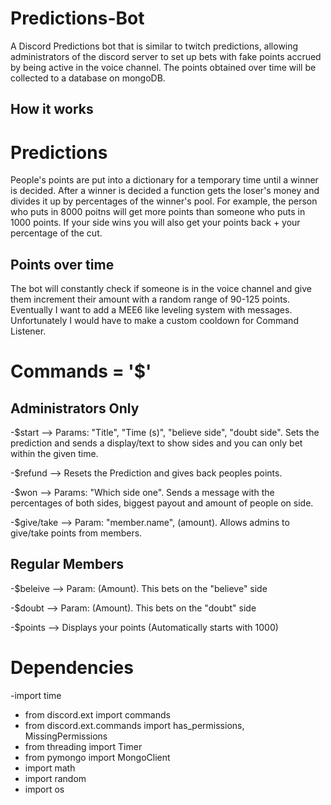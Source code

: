 # Predictions-Bot
A Discord Predictions bot that is similar to twitch predictions, allowing administrators of the discord server to set up bets with fake points accrued by being active in the voice channel. The points obtained over time will be collected to a database on mongoDB. 

## How it works
# Predictions
People's points are put into a dictionary for a temporary time until a winner is decided. After a winner is decided a function gets the loser's money and divides it up by percentages of the winner's pool. For example, the person who puts in 8000 poitns will get more points than someone who puts in 1000 points. If your side wins you will also get your points back + your percentage of the cut.
## Points over time
The bot will constantly check if someone is in the voice channel and give them increment their amount with a random range of 90-125 points. Eventually I want to add a MEE6 like leveling system with messages. Unfortunately I would have to make a custom cooldown for Command Listener. 

# Commands = '$'
## Administrators Only
-$start --> Params: "Title", "Time (s)", "believe side", "doubt side". Sets the prediction and sends a display/text to show sides and you can only bet within the given time.

-$refund --> Resets the Prediction and gives back peoples points.

-$won --> Params: "Which side one". Sends a message with the percentages of both sides, biggest payout and amount of people on side.

-$give/take --> Param: "member.name", (amount). Allows admins to give/take points from members.  

## Regular Members
-$beleive --> Param: (Amount). This bets on the "believe" side 

-$doubt --> Param: (Amount). This bets on the "doubt" side

-$points --> Displays your points (Automatically starts with 1000)

# Dependencies
-import time
- from discord.ext import commands
- from discord.ext.commands import has_permissions, MissingPermissions
- from threading import Timer
- from pymongo import MongoClient
- import math
- import random
- import os
